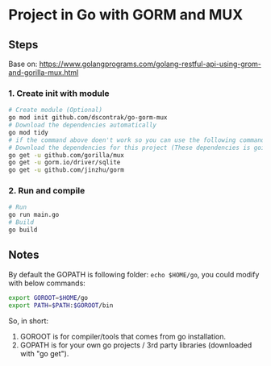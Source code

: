# Project in Go with GORM and MUX 

## Steps

Base on: https://www.golangprograms.com/golang-restful-api-using-grom-and-gorilla-mux.html

### 1. Create init with module

```sh
# Create module (Optional)
go mod init github.com/dscontrak/go-gorm-mux
# Download the dependencies automatically 
go mod tidy
# if the command above doen't work so you can use the following commands:
# Download the dependencies for this project (These dependencies is going to donwload to GOPATH)
go get -u github.com/gorilla/mux
go get -u gorm.io/driver/sqlite
go get -u github.com/jinzhu/gorm

```

### 2. Run and compile

```sh
# Run
go run main.go
# Build
go build
```

## Notes

By default the GOPATH is following folder: `echo $HOME/go`, you could modify with below commands:

```sh
export GOROOT=$HOME/go
export PATH=$PATH:$GOROOT/bin
```

So, in short:

1. GOROOT is for compiler/tools that comes from go installation.
2. GOPATH is for your own go projects / 3rd party libraries (downloaded with "go get").
